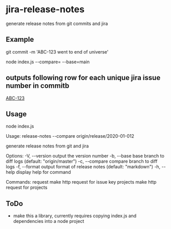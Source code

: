 # jira-release-notes
generate release notes from git commits and jira

## Example
git commit -m 'ABC-123 went to end of universe'

node index.js --compare=<branch> --base=main

outputs following row for each unique jira issue number in commitb
------------------------------------------------------------------
[ABC-123](https://yourcompany.atlassian.net/browse/ABC-123)

## Usage

node index.js

Usage: release-notes --compare origin/release/2020-01-012

generate release notes from git and jira

Options:
  -V, --version                  output the version number
  -b, --base <baseBranch>        base branch to diff logs (default: "origin/master")
  -c, --compare <compareBranch>  compare branch to diff logs
  -f, --format <format>          output format of release notes (default: "markdown")
  -h, --help                     display help for command

Commands:
  request <issueKey>             make http request for issue key
  projects                       make http request for projects


## ToDo
* make this a library, currently requires copying index.js and dependencies into a node project